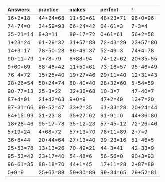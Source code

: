 | Answers: | practice | makes | perfect | ! |
| :--- | :--- | :--- | :--- | :--- |
| 16+2=18 | 44+24=68 | 11+50=61 | 48+23=71 | 96+0=96 | 
| 74-74=0 | 34+59=93 | 66-24=42 | 64-61=3 | 7-3=4 | 
| 35-21=14 | 8+3=11 | 89-17=72 | 0+61=61 | 56+2=58 | 
| 1+23=24 | 61-29=32 | 31+57=88 | 72-43=29 | 23+57=80 | 
| 14+3=17 | 78-50=28 | 86-49=37 | 52-49=3 | 74+4=78 | 
| 90-11=79 | 1+78=79 | 6+88=94 | 74-12=62 | 20+35=55 | 
| 9+60=69 | 88-46=42 | 11+50=61 | 73-16=57 | 95-46=49 | 
| 76-4=72 | 15+25=40 | 19+27=46 | 29+11=40 | 12+31=43 | 
| 28+26=54 | 50+24=74 | 80-40=40 | 28+32=60 | 5+54=59 | 
| 90-77=13 | 25-3=22 | 32+36=68 | 10-3=7 | 47-40=7 | 
| 87+4=91 | 21+42=63 | 9+0=9 | 47+2=49 | 13+7=20 | 
| 97-31=66 | 99-52=47 | 33+2=35 | 61-33=28 | 20+24=44 | 
| 84+15=99 | 31-23=8 | 35+27=62 | 91-91=0 | 44+36=80 | 
| 18+28=46 | 95-17=78 | 35-12=23 | 57-45=12 | 72-26=46 | 
| 5+19=24 | 4+68=72 | 57+13=70 | 78+11=89 | 2+7=9 | 
| 36+8=44 | 20+44=64 | 27+13=40 | 39-23=16 | 51-46=5 | 
| 25+53=78 | 13+13=26 | 70-49=21 | 44-3=41 | 42-33=9 | 
| 95-53=42 | 23+17=40 | 54-48=6 | 56-56=0 | 90+3=93 | 
| 96-61=35 | 88-18=70 | 44+1=45 | 17+11=28 | 2+87=89 | 
| 0+9=9 | 25+63=88 | 59+30=89 | 99-34=65 | 29+52=81 | 
